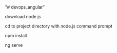 "# devops_angular" 

download node.js

cd to project directory with node.js command prompt

npm install

ng serve
